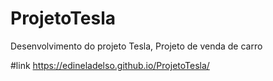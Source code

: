 # ProjetoTesla
 Desenvolvimento do projeto Tesla, Projeto de venda de carro


#link 
https://edineladelso.github.io/ProjetoTesla/
